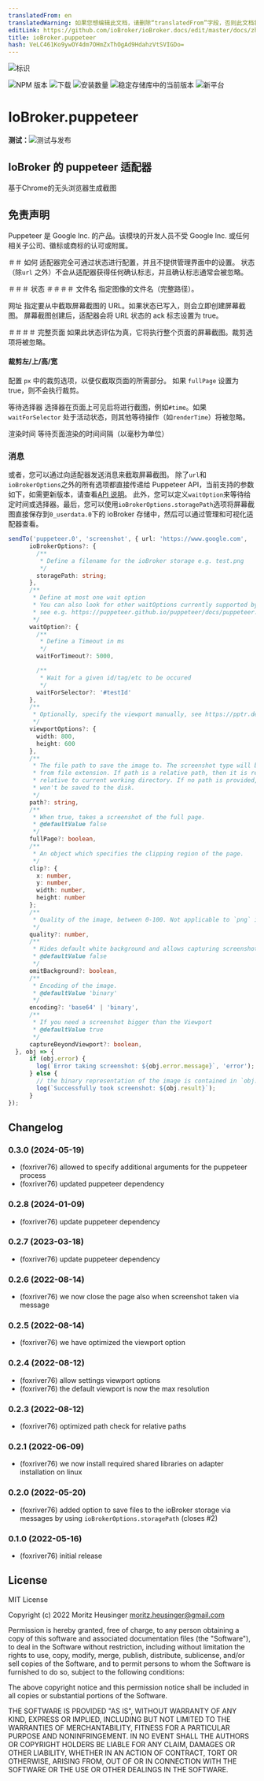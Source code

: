```yaml
---
translatedFrom: en
translatedWarning: 如果您想编辑此文档，请删除“translatedFrom”字段，否则此文档将再次自动翻译
editLink: https://github.com/ioBroker/ioBroker.docs/edit/master/docs/zh-cn/adapterref/iobroker.puppeteer/README.md
title: ioBroker.puppeteer
hash: VeLC461Ko9ywOY4dm7OHmZxThOgAd9HdahzVtSVIGDo=
---
```

![标识](../../../en/adapterref/iobroker.puppeteer/admin/puppeteer.png)

![NPM 版本](https://img.shields.io/npm/v/iobroker.puppeteer.svg)
![下载](https://img.shields.io/npm/dm/iobroker.puppeteer.svg)
![安装数量](https://iobroker.live/badges/puppeteer-installed.svg)
![稳定存储库中的当前版本](https://iobroker.live/badges/puppeteer-stable.svg)
![新平台](https://nodei.co/npm/iobroker.puppeteer.png?downloads=true)

# IoBroker.puppeteer
**测试：**![测试与发布](https://github.com/foxriver76/ioBroker.puppeteer/workflows/Test%20and%20Release/badge.svg)

## IoBroker 的 puppeteer 适配器
基于Chrome的无头浏览器生成截图

## 免责声明
Puppeteer 是 Google Inc. 的产品。该模块的开发人员不受 Google Inc. 或任何相关子公司、徽标或商标的认可或附属。

＃＃ 如何
适配器完全可通过状态进行配置，并且不提供管理界面中的设置。
状态（除`url` 之外）不会从适配器获得任何确认标志，并且确认标志通常会被忽略。

＃＃＃ 状态
＃＃＃＃ 文件名
指定图像的文件名（完整路径）。

网址
指定要从中截取屏幕截图的 URL。如果状态已写入，则会立即创建屏幕截图。
屏幕截图创建后，适配器会将 URL 状态的 ack 标志设置为 true。

＃＃＃＃ 完整页面
如果此状态评估为真，它将执行整个页面的屏幕截图。裁剪选项将被忽略。

#### 裁剪左/上/高/宽
配置 `px` 中的裁剪选项，以便仅截取页面的所需部分。
如果 `fullPage` 设置为 true，则不会执行裁剪。

等待选择器
选择器在页面上可见后将进行截图，例如`#time`。如果`waitForSelector` 处于活动状态，则其他等待操作（如`renderTime`）将被忽略。

渲染时间
等待页面渲染的时间间隔（以毫秒为单位）

### 消息
或者，您可以通过向适配器发送消息来截取屏幕截图。
除了`url`和`ioBrokerOptions`之外的所有选项都直接传递给 Puppeteer API，当前支持的参数如下，如需更新版本，请查看[API 说明](https://pptr.dev/api/puppeteer.screenshotoptions)。
此外，您可以定义`waitOption`来等待给定时间或选择器。最后，您可以使用`ioBrokerOptions.storagePath`选项将屏幕截图直接保存到`0_userdata.0`下的 ioBroker 存储中，然后可以通过管理和可视化适配器查看。

```typescript
sendTo('puppeteer.0', 'screenshot', { url: 'https://www.google.com',
      ioBrokerOptions?: {
        /**
         * Define a filename for the ioBroker storage e.g. test.png
         */
        storagePath: string;
      },
      /**
       * Define at most one wait option
       * You can also look for other waitOptions currently supported by Puppeteer API
       * see e.g. https://puppeteer.github.io/puppeteer/docs/puppeteer.page.waitforfilechooser
       */
      waitOption?: {
        /**
         * Define a Timeout in ms
         */
        waitForTimeout?: 5000,

        /**
         * Wait for a given id/tag/etc to be occured
         */
        waitForSelector?: '#testId'
      },
      /**
       * Optionally, specify the viewport manually, see https://pptr.dev/api/puppeteer.viewport
       */
      viewportOptions?: {
        width: 800,
        height: 600
      },
      /**
       * The file path to save the image to. The screenshot type will be inferred
       * from file extension. If path is a relative path, then it is resolved
       * relative to current working directory. If no path is provided, the image
       * won't be saved to the disk.
       */
      path?: string,
      /**
       * When true, takes a screenshot of the full page.
       * @defaultValue false
       */
      fullPage?: boolean,
      /**
       * An object which specifies the clipping region of the page.
       */
      clip?: {
        x: number,
        y: number,
        width: number,
        height: number
      };
      /**
       * Quality of the image, between 0-100. Not applicable to `png` images.
       */
      quality?: number,
      /**
       * Hides default white background and allows capturing screenshots with transparency.
       * @defaultValue false
       */
      omitBackground?: boolean,
      /**
       * Encoding of the image.
       * @defaultValue 'binary'
       */
      encoding?: 'base64' | 'binary',
      /**
       * If you need a screenshot bigger than the Viewport
       * @defaultValue true
       */
      captureBeyondViewport?: boolean,
  }, obj => {
      if (obj.error) {
        log(`Error taking screenshot: ${obj.error.message}`, 'error');
      } else {
        // the binary representation of the image is contained in `obj.result`
        log(`Successfully took screenshot: ${obj.result}`);
      }
});
```

## Changelog
<!--
    Placeholder for the next version (at the beginning of the line):
    ### **WORK IN PROGRESS**
-->
### 0.3.0 (2024-05-19)
* (foxriver76) allowed to specify additional arguments for the puppeteer process
* (foxriver76) updated puppeteer dependency

### 0.2.8 (2024-01-09)
* (foxriver76) update puppeteer dependency

### 0.2.7 (2023-03-18)
* (foxriver76) update puppeteer dependency

### 0.2.6 (2022-08-14)
* (foxriver76) we now close the page also when screenshot taken via message

### 0.2.5 (2022-08-14)
* (foxriver76) we have optimized the viewport option

### 0.2.4 (2022-08-12)
* (foxriver76) allow settings viewport options
* (foxriver76) the default viewport is now the max resolution

### 0.2.3 (2022-08-12)
* (foxriver76) optimized path check for relative paths

### 0.2.1 (2022-06-09)
* (foxriver76) we now install required shared libraries on adapter installation on linux

### 0.2.0 (2022-05-20)
* (foxriver76) added option to save files to the ioBroker storage via messages by using `ioBrokerOptions.storagePath` (closes #2)

### 0.1.0 (2022-05-16)
* (foxriver76) initial release

## License
MIT License

Copyright (c) 2022 Moritz Heusinger <moritz.heusinger@gmail.com>

Permission is hereby granted, free of charge, to any person obtaining a copy
of this software and associated documentation files (the "Software"), to deal
in the Software without restriction, including without limitation the rights
to use, copy, modify, merge, publish, distribute, sublicense, and/or sell
copies of the Software, and to permit persons to whom the Software is
furnished to do so, subject to the following conditions:

The above copyright notice and this permission notice shall be included in all
copies or substantial portions of the Software.

THE SOFTWARE IS PROVIDED "AS IS", WITHOUT WARRANTY OF ANY KIND, EXPRESS OR
IMPLIED, INCLUDING BUT NOT LIMITED TO THE WARRANTIES OF MERCHANTABILITY,
FITNESS FOR A PARTICULAR PURPOSE AND NONINFRINGEMENT. IN NO EVENT SHALL THE
AUTHORS OR COPYRIGHT HOLDERS BE LIABLE FOR ANY CLAIM, DAMAGES OR OTHER
LIABILITY, WHETHER IN AN ACTION OF CONTRACT, TORT OR OTHERWISE, ARISING FROM,
OUT OF OR IN CONNECTION WITH THE SOFTWARE OR THE USE OR OTHER DEALINGS IN THE
SOFTWARE.